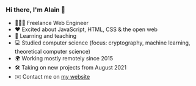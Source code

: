 ### Hi there, I'm Alain 👋

- 👨🏽‍💻  Freelance Web Engineer
- ❤️  Excited about JavaScript, HTML, CSS & the open web
- 🌱  Learning and teaching
- 💻  Studied computer science (focus: cryptography, machine learning, theoretical computer science)
- 🌍  Working mostly remotely since 2015
- 🛠  Taking on new projects from August 2021
- ✉️  Contact me on [my website](https://www.alainhorner.ch/)
